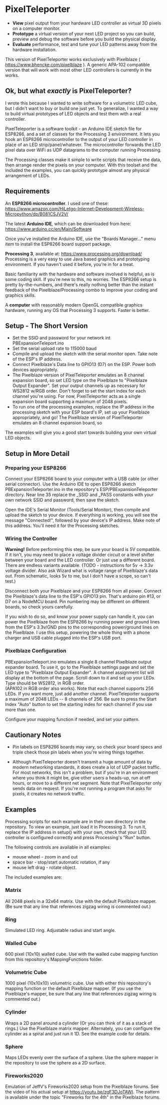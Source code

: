 # PixelTeleporter
- **View** pixel output from your hardware LED controller as virtual 3D pixels on a computer monitor.  
- **Prototype** a virtual version of your next LED project so you can build, preview and debug the software before you build
the physical display.
- **Evaluate** performance, test and tune your LED patterns away from the hardware installation. 

This version of PixelTeleporter works exclusively with Pixelblaze ( https://www.bhencke.com/pixelblaze ).
A generic APA-102 compatible version that will work with most other LED controllers is currently in the works.

## Ok, but what *exactly* is PixelTeleporter?
I wrote this because I wanted to write software for a volumetric LED cube, but I didn't want to 
buy or build one just yet.  To generalize, I wanted a way to build virtual prototypes of LED
objects and test them with a real controller.

PixelTeleporter is a software toolkit - an Arduino IDE sketch file for ESP8266, and a set of classes for
the Processing 3 environment.  It lets you hook an ESP8266 microcontroller to the output of your LED
controller in place of an LED strip/panel/whatever.  The microcontroller forwards the LED pixel data over
WiFi as UDP datagrams to the computer running Processing.

The Processing classes make it simple to write scripts that receive the data, then arrange render the pixels on your
computer.  With this toolset and the included the examples, you can quickly prototype almost any physical 
arrangement of LEDs.

## Requirements
An **ESP8266 microcontroller**.  I used one of these:
  https://www.amazon.com/HiLetgo-Internet-Development-Wireless-Micropython/dp/B081CSJV2V/
  
The latest **Arduino IDE**, which can be downloaded from here:
https://www.arduino.cc/en/Main/Software

Once you've installed the Arduino IDE, use the "Boards Manager..." menu item to 
install the ESP8266 board support package.  

**Processing 3**, available at:
https://www.processing.org/download/
Processing is a very easy to use Java based graphics and prototyping environment.  If you 
haven't used it before, you're in for a treat.  

Basic familiarity with the hardware and software involved is helpful, as is some coding
skill.  If you're new to this, no worries.  The ESP8266 setup is pretty by-the-numbers, and
there's really nothing better than the instant feedback of the Pixelblaze/Processing combo to
improve your coding and graphics skills.

A **computer** with reasonably modern OpenGL compatible graphics hardware, running any OS that
Processing 3 supports.  Faster is better.  


## Setup - The Short Version
- Set the SSID and password for your network int PBExpansionTeleport.ino
- Set the serial upload rate to 115000 baud
- Compile and upload the sketch with the serial monitor open.  Take note of the ESP's IP address.
- Connect Pixelblaze's Data line to GPIO13 (D7) on the ESP.  Power both devices appropriately.
- The Pixelblaze version of PixelTeleporter emulates an 8 channel expansion board, so set LED type
on the Pixelblaze to "Pixelblaze Output Expander".  Set your output channels up as necessary for 
WS2812 w/RGB order. Don't forget to set the start index for each channel you're using. For now,
PixelTeleporter acts as a single expansion board supporting a maximum of 2048 pixels.
- To run one of the processing examples, replace the IP address in the processing sketch with your
ESP board's IP, set up your Pixelblaze appropriately, and go!  The Pixelblaze version
of PixelTeleporter emulates an 8 channel expansion board, so 

The examples will give you a good start towards building your own virtual LED objects.

## Setup in More Detail
### Preparing your ESP8266
Connect your ESP8266 board to your computer with a USB cable (or other serial connector). Use the Arduino
IDE to open ESP8266 sketch PBExpansionTeleporter.ino in the repository's ESP/PBExpansionTeleporter directory.
Near line 35 replace the _SSID and _PASS constants with your own network SSID and password, then save the sketch.  

Open the IDE's Serial Monitor (Tools/Serial Monitor), then compile and upload the sketch to your device.  If 
everything is working, you will see the message "Connected!", followed by your device's IP address.  Make note
of this address.  You'll need it for the Processing sketches.

### Wiring the Controller
**Warning!** Before performing this step, be sure your board is 5V compatible. If it isn't, you may need
to place a voltage divider circuit or a level shifter between your board and the LED controller. Or just
use a different board. There are endless variants available. (TODO - instructions for 5v -> 3.3v voltage divider.
Also ask Wizard what is voltage range of Pixelblaze's data out.  From schematic, looks 5v to me, but I don't have
a scope, so can't test.)

Disconnect both your Pixelblaze and your ESP8266 from all power.  Connect the Pixelblaze's data line to 
the ESP's GPIO13 pin. That's arduino pin #13, or D7 on a NodeMCU board. Pin numbering may be different 
on different boards, so check yours carefully. 

If you wish to do so, and know your power supply can handle it, you can power the Pixelblaze from the 
ESP8266 by running power and ground lines from the ESP's 3.3v/GND pins to the corresponding power/ground
lines on the Pixelblaze.  I use this setup, powering the whole thing with a phone charger and USB cable
plugged into the ESP's USB port.

### Pixelblaze Configuration
PBExpansionTeleport.ino emulates a single 8 channel Pixelblaze output expander board.  To use it, go to the 
Pixelblaze settings page and set the LED type to "Pixelblaze Output Expander".  A channel assignment list will
display at the bottom of the page.  Scroll down to it and set up your LEDs.  Type should be WS2812, in RGB order.  
(APA102 in RGB order also works).  Note that each channel supports 256 LEDs.  If you want more, just add another 
channel. PixelTeleporter supports a maximum of 2048 LEDs -- 8 channels of 256.  Be sure to press the Start Index "Auto" 
button to set the starting index for each channel if you use more than one.

Configure your mapping function if needed, and set your pattern.

## Cautionary Notes
- Pin labels on ESP8266 boards may vary, so check your board specs and triple check
those pin labels when you're wiring things together.

- Although PixelTeleporter doesn't transmit a huge amount of data by modern
networking standards, it does create a lot of UDP packet traffic.  For most networks, this isn't a 
problem, but if you're in an environment where you think it might be, give other users
a heads-up, run at off hours, or move to a different net segment.  Note that PixelTeleporter only
sends data on request.  If you're not running a program that asks for pixels, it creates no network
traffic.

## Examples
Processing scripts for each example are in their own directory in the repository. To
view an example, just load it in Processing 3. To run it, replace the IP address in 
setup() with your own, check that your LED controller is configured correctly
and press Processing's "Run" button.

The following controls are available in all examples:
- mouse wheel - zoom in and out
- space bar - stop/start automatic rotation, if any
- mouse left drag - rotate object.

The included examples are:

### Matrix
All 2048 pixels in a 32x64 matrix.  Use with the default Pixelblaze mapper.
(Be sure that any line that references zigzag wiring is commented out.) 

### Ring
Simulated LED ring.  Adjustable radius and start angle.

### Walled Cube
600 pixel (10x10) walled cube.  Use with the walled cube mapping function from
this repository's MappingFunctions folder.

### Volumetric Cube
1000 pixel (10x10x10) volumetric cube. Use with either this
repository's mapping function or the default Pixelblaze mapper.
(If you use the Pixelblaze's mapper, be sure that any line that
references zigzag wiring is commented out.)

### Cylinder
Wraps a 2D panel around a cylinder (Or you can think of it as a
stack of rings.)  Use the Pixelblaze matrix mapper.   Alternately,
you can configure the cylinder as a spiral and just run it 
1D.  See the example code for details.

### Sphere
Maps LEDs evenly over the surface of a sphere.  Use the sphere mapper
in the repository to use the sphere as a 2D surface. 

### Fireworks2020
Emulation of JeffV's Fireworks2020 setup from the Pixelblaze forums. See the video
of his actual setup at  https://youtu.be/zgF3DJoTAWI.  The pattern is available under
the topic "Fireworks for the 4th" in the Pixelblaze forums.
  
